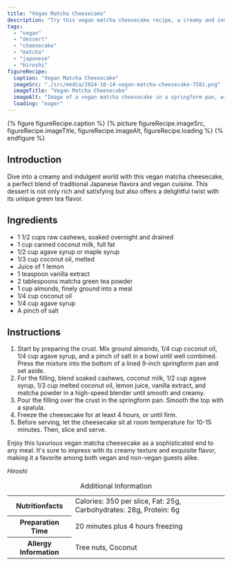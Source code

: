 ```yaml
---
title: "Vegan Matcha Cheesecake"
description: "Try this vegan matcha cheesecake recipe, a creamy and indulgent blend of traditional Japanese flavors perfect for a rich dessert."
tags:
  - "vegan"
  - "dessert"
  - "cheesecake"
  - "matcha"
  - "japanese"
  - "Hiroshi"
figureRecipe: 
  caption: "Vegan Matcha Cheesecake"
  imageSrc: "./src/media/2024-10-14-vegan-matcha-cheesecake-7581.png"
  imageTitle: "Vegan Matcha Cheesecake"
  imageAlt: "Image of a vegan matcha cheesecake in a springform pan, with a slice on a white plate beside it, highlighted by natural light on a minimalist table."
  loading: "eager"
---
```


{% figure figureRecipe.caption %}
{% picture figureRecipe.imageSrc, figureRecipe.imageTitle, figureRecipe.imageAlt, figureRecipe.loading %}
{% endfigure %}

## Introduction

Dive into a creamy and indulgent world with this vegan matcha cheesecake, a perfect blend of traditional Japanese flavors and vegan cuisine. This dessert is not only rich and satisfying but also offers a delightful twist with its unique green tea flavor.

## Ingredients

- 1 1/2 cups raw cashews, soaked overnight and drained
- 1 cup canned coconut milk, full fat
- 1/2 cup agave syrup or maple syrup
- 1/3 cup coconut oil, melted
- Juice of 1 lemon
- 1 teaspoon vanilla extract
- 2 tablespoons matcha green tea powder
- 1 cup almonds, finely ground into a meal
- 1/4 cup coconut oil
- 1/4 cup agave syrup
- A pinch of salt

## Instructions

1. Start by preparing the crust. Mix ground almonds, 1/4 cup coconut oil, 1/4 cup agave syrup, and a pinch of salt in a bowl until well combined. Press the mixture into the bottom of a lined 9-inch springform pan and set aside.
2. For the filling, blend soaked cashews, coconut milk, 1/2 cup agave syrup, 1/3 cup melted coconut oil, lemon juice, vanilla extract, and matcha powder in a high-speed blender until smooth and creamy.
3. Pour the filling over the crust in the springform pan. Smooth the top with a spatula.
4. Freeze the cheesecake for at least 4 hours, or until firm.
5. Before serving, let the cheesecake sit at room temperature for 10-15 minutes. Then, slice and serve.

Enjoy this luxurious vegan matcha cheesecake as a sophisticated end to any meal. It's sure to impress with its creamy texture and exquisite flavor, making it a favorite among both vegan and non-vegan guests alike.

*Hiroshi*

<table><caption class='sr-only'>Additional Information</caption><tr><th>Nutritionfacts</th><td>Calories: 350 per slice, Fat: 25g, Carbohydrates: 28g, Protein: 6g&nbsp;</td></tr><tr><th>Preparation Time</th><td>20 minutes plus 4 hours freezing&nbsp;</td></tr><tr><th>Allergy Information</th><td>Tree nuts, Coconut&nbsp;</td></tr></table>

